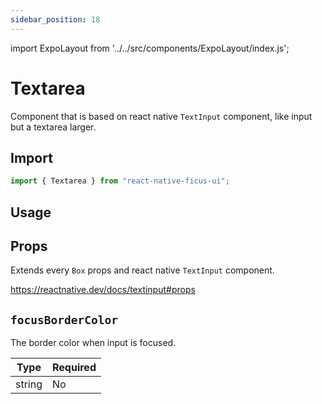 ```yaml
---
sidebar_position: 18
---
```


import ExpoLayout from '../../src/components/ExpoLayout/index.js';

# Textarea

Component that is based on react native `TextInput` component, like input but a textarea larger.

## Import

```js
import { Textarea } from "react-native-ficus-ui";
```

## Usage

<ExpoLayout id="input" />

## Props

Extends every `Box` props and react native `TextInput` component.

https://reactnative.dev/docs/textinput#props

`focusBorderColor`
---
The border color when input is focused.

|Type|Required|
|---|---|
|string|No|